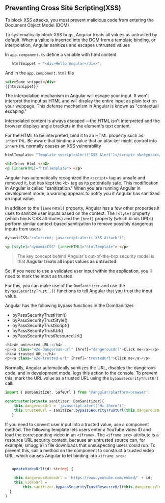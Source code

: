 
## Preventing Cross Site Scripting(XSS)

To block XSS attacks, you must prevent malicious code from entering the Document Object Model (DOM)

To systematically block XSS bugs, Angular treats all values as untrusted by default. When a value is inserted into the DOM from a template binding, or interpolation, Angular sanitizes and escapes untrusted values

In `app.component.ts` define a variable with html content

```ts
   htmlSnippet = "<div>Hello Angular</div>";
```

And in the `app.component.html` file
```html
<div>Some snippet</div>
{{htmlSnippet}}
```
 
 The interpolation mechanism in Angular will escape your input. It won't interpret the input as HTML and will display the entire input as plain text on your webpage. This defense mechanism in Angular is known as "contextual escaping."

 Interpolated content is always escaped —the HTML isn't interpreted and the browser displays angle brackets in the element's text content.


 For the HTML to be interpreted, bind it to an HTML property such as `innerHTML`. Be aware that binding a value that an attacker might control into `innerHTML` normally causes an XSS vulnerability

 ```typescript
htmlTemplate= "Template <script>alert('XSS Alert')</script> <b>Syntax</b>";
 ```


 ```html
<h2>Inner Html </h2>
<p [innerHTML]="htmlTemplate"> </p>
 ```

Angular has automatically recognized the `<script>` tag as unsafe and removed it, but has kept the `<b>` tag as its potentially safe. This modification in Angular is called "sanitization." When you are running Angular in development mode, a warning appears to notify you if Angular has sanitized an input value.


In addition to the `[innerHtml]` property, Angular has a few other properties it uses to sanitize user inputs based on the context. The `[style]` property (which binds CSS attributes) and the `[href]` property (which binds URLs) perform similar context-based sanitization to remove possibly dangerous inputs from users

 ```typescript
dynamicCSS="color:red; javascript:alert('XSS Attack')";
 ```


 ```html
<p [style]="dynamicCSS" [innerHTML]="htmlTemplate"> </p>
 ```

 > The key concept behind Angular's out-of-the-box security model is that **Angular treats all input values as untrusted**. 

 So, if you need to use a validated user input within the application, you'll need to mark the input as trusted.

 For this, you can make use of the `DomSanitizer` and use the `byPassSecurityTrust..()` functions to tell Angular that you trust the input value.

 Angular has the following bypass functions in the DomSanitizer:

- byPassSecurityTrustHtml()
- byPassSecurityTrustStyle()
- byPassSecurityTrustScript()
- byPassSecurityTrustUrl()
- byPassSecurityTrustResourceUrl()


```typescript
<h4>An untrusted URL:</h4>
<p><a class="e2e-dangerous-url" [href]="dangerousUrl">Click me</a></p>
<h4>A trusted URL:</h4>
<p><a class="e2e-trusted-url" [href]="trustedUrl">Click me</a></p>
```

Normally, Angular automatically sanitizes the URL, disables the dangerous code, and in development mode, logs this action to the console. To prevent this, mark the URL value as a trusted URL using the `bypassSecurityTrustUrl` call:

```typescript
import { DomSanitizer, SafeUrl } from '@angular/platform-browser';

constructor(private sanitizer: DomSanitizer){
    this.dangerousUrl = 'javascript:alert("Hi there")';
    this.trustedUrl = sanitizer.bypassSecurityTrustUrl(this.dangerousUrl);
   }


```


If you need to convert user input into a trusted value, use a component method. The following template lets users enter a YouTube video ID and load the corresponding video in an `<iframe>`. The `<iframe src>` attribute is a resource URL security context, because an untrusted source can, for example, smuggle in file downloads that unsuspecting users could run. To prevent this, call a method on the component to construct a trusted video URL, which causes Angular to let binding into `<iframe src>`:



```typescript

   updateVideoUrl(id: string) {
  
    this.dangerousVideoUrl = 'https://www.youtube.com/embed/' + id;
    this.videoUrl =
        this.sanitizer.bypassSecurityTrustResourceUrl(this.dangerousVideoUrl);
  }
}
```